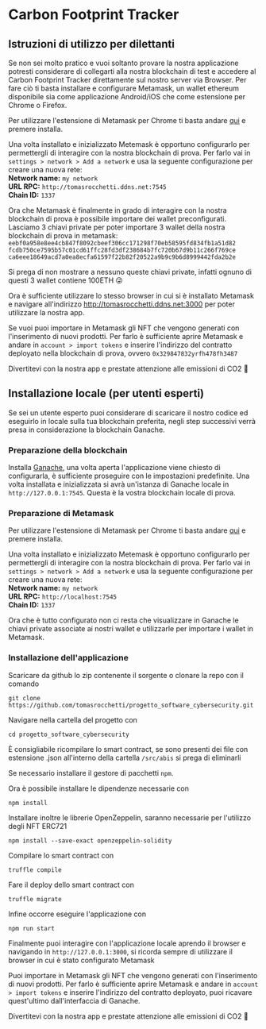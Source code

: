 # Carbon Footprint Tracker

## Istruzioni di utilizzo per dilettanti

Se non sei molto pratico e vuoi soltanto provare la nostra applicazione potresti considerare di collegarti alla nostra blockchain di test e accedere al Carbon Footprint Tracker direttamente sul nostro server via Browser. Per fare ciò ti basta installare e configurare Metamask, un wallet ethereum disponibile sia come applicazione Android/iOS che come estensione per Chrome o Firefox.

Per utilizzare l'estensione di Metamask per Chrome ti basta andare [qui](https://chrome.google.com/webstore/detail/metamask/nkbihfbeogaeaoehlefnkodbefgpgknn?hl=it) e premere installa.

Una volta installato e inizializzato Metemask è opportuno configurarlo per permettergli di interagire con la nostra blockchain di prova. Per farlo vai in ```settings > network > Add a network``` e usa la seguente configurazione per creare una nuova rete:  
**Network name:** ```my network```  
**URL RPC:** ```http://tomasrocchetti.ddns.net:7545```  
**Chain ID:** ```1337```

Ora che Metamask è finalmente in grado di interagire con la nostra blockchain di prova è possibile importare dei wallet preconfigurati. Lasciamo 3 chiavi private per poter importare 3 wallet della nostra blockchain di prova in metamask:
```eebf0a958e8ee4cb847f8092cbeef306cc171298f70eb58595fd834fb1a51d82```
```fcdb750ce7595b57c01cd61ffc28fd3df238684b7fc720b67d9b11c266f769ce```
```ca6eee18649acd7a0ea8ecfa61597f22b82f20522a9b9c9b6d8999442fda2b2e```

Si prega di non mostrare a nessuno queste chiavi private, infatti ognuno di questi 3 wallet contiene 100ETH 😜

Ora è sufficiente utilizzare lo stesso browser in cui si è installato Metamask e navigare all'indirizzo http://tomasrocchetti.ddns.net:3000 per poter utilizzare la nostra app.

Se vuoi puoi importare in Metamask gli NFT che vengono generati con l'inserimento di nuovi prodotti. Per farlo è sufficiente aprire Metamask e andare in ```account > import tokens``` e inserire l'indirizzo del contratto deployato nella blockchain di prova, ovvero ```0x329847832yrfh478fh3487```

Divertitevi con la nostra app e prestate attenzione alle emissioni di CO2 🌿

## Installazione locale (per utenti esperti)
Se sei un utente esperto puoi considerare di scaricare il nostro codice ed eseguirlo in locale sulla tua blockchain preferita, negli step successivi verrà presa in considerazione la blockchain Ganache.
### Preparazione della blockchain
Installa [Ganache](https://trufflesuite.com/ganache/), una volta aperta l'applicazione viene chiesto di configurarla, è sufficiente proseguire con le impostazioni predefinite. Una volta installata e inizializzata si avrà un'istanza di Ganache locale in ```http://127.0.0.1:7545```. Questa è la vostra blockchain locale di prova.

### Preparazione di Metamask
Per utilizzare l'estensione di Metamask per Chrome ti basta andare [qui](https://chrome.google.com/webstore/detail/metamask/nkbihfbeogaeaoehlefnkodbefgpgknn?hl=it) e premere installa.

Una volta installato e inizializzato Metemask è opportuno configurarlo per permettergli di interagire con la nostra blockchain di prova. Per farlo vai in ```settings > network > Add a network``` e usa la seguente configurazione per creare una nuova rete:  
**Network name:** ```my network```  
**URL RPC:** ```http://localhost:7545```  
**Chain ID:** ```1337```

Ora che è tutto configurato non ci resta che visualizzare in Ganache le chiavi private associate ai nostri wallet e utilizzarle per importare i wallet in Metamask.

### Installazione dell'applicazione
Scaricare da github lo zip contenente il sorgente o clonare la repo con il comando

```
git clone https://github.com/tomasrocchetti/progetto_software_cybersecurity.git
```
Navigare nella cartella del progetto con

```
cd progetto_software_cybersecurity
```

È consigliabile ricompilare lo smart contract, se sono presenti dei file con estensione .json all'interno della cartella ```/src/abis``` si prega di eliminarli

Se necessario installare il gestore di pacchetti ```npm```.

Ora è possibile installare le dipendenze necessarie con
```
npm install
```
Installare inoltre le librerie OpenZeppelin, saranno necessarie per l'utilizzo degli NFT ERC721
```
npm install --save-exact openzeppelin-solidity
```
Compilare lo smart contract con
```
truffle compile
```
Fare il deploy dello smart contract con
```
truffle migrate
```
Infine occorre eseguire l'applicazione con
```
npm run start
```
Finalmente puoi interagire con l'applicazione locale aprendo il browser e navigando in ```http://127.0.0.1:3000```, si ricorda sempre di utilizzare il browser in cui è stato configurato Metamask

Puoi importare in Metamask gli NFT che vengono generati con l'inserimento di nuovi prodotti. Per farlo è sufficiente aprire Metamask e andare in ```account > import tokens``` e inserire l'indirizzo del contratto deployato, puoi ricavare quest'ultimo dall'interfaccia di Ganache.

Divertitevi con la nostra app e prestate attenzione alle emissioni di CO2 🌿
